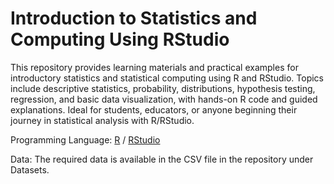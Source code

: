 # Introduction to Statistics and Computing Using RStudio

This repository provides learning materials and practical examples for introductory statistics and statistical computing using R and RStudio. Topics include descriptive statistics, probability, distributions, hypothesis testing, regression, and basic data visualization, with hands-on R code and guided explanations. Ideal for students, educators, or anyone beginning their journey in statistical analysis with R/RStudio.

Programming Language: [R](https://cran.r-project.org/bin/windows/base/) / [RStudio](https://posit.co/downloads/)

Data: The required data is available in the CSV file in the repository under Datasets.
